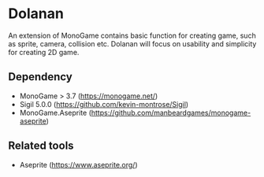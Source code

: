 # Dolanan
An extension of MonoGame contains basic function for creating game, such as sprite, camera, collision etc. Dolanan will focus on
usability and simplicity for creating 2D game.

## Dependency
- MonoGame > 3.7 (https://monogame.net/)
- Sigil 5.0.0 (https://github.com/kevin-montrose/Sigil)
- MonoGame.Aseprite (https://github.com/manbeardgames/monogame-aseprite)

## Related tools
- Aseprite (https://www.aseprite.org/)
